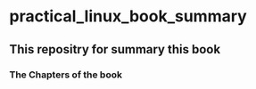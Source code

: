 # practical_linux_book_summary
## This repositry for summary this book
### The Chapters of the book
